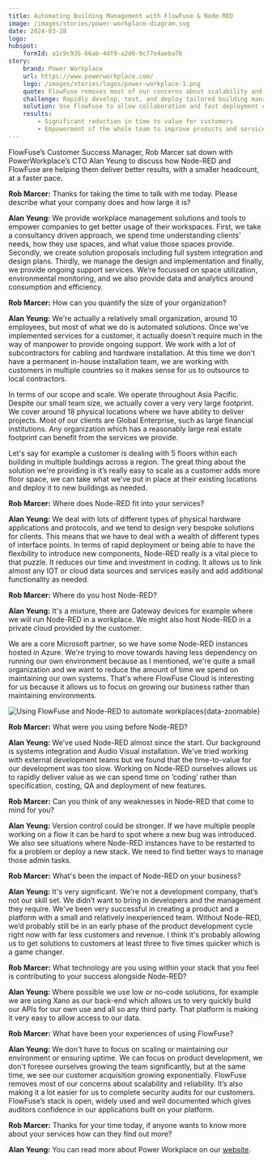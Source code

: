 ```yaml
---
title: Automating Building Management with FlowFuse & Node-RED
image: /images/stories/power-workplace-diagram.svg
date: 2024-03-28
logo:
hubspot:
    formId: a1c9c935-66ab-4df9-a2d6-9c77e4aeba7b
story:
    brand: Power Workplace
    url: https://www.powerworkplace.com/
    logo: /images/stories/logos/power-workplace-1.png
    quote: FlowFuse removes most of our concerns about scalability and reliability. It’s also making it a lot easier for us to complete security audits for our customers. FlowFuse’s stack is open, widely used and well documented which gives auditors confidence in our applications built on your platform.
    challenge: Rapidly develop, test, and deploy tailored building management solutions.
    solution: Use FlowFuse to allow collaboration and fast deployment of Node-RED flows to customers' premises.
    results:
        - Significant reduction in time to value for customers
        - Empowerment of the whole team to improve products and services
---
```


FlowFuse’s Customer Success Manager, Rob Marcer sat down with PowerWorkplace’s CTO Alan Yeung to discuss how Node-RED and FlowFuse are helping them deliver better results, with a smaller headcount, at a faster pace.

<!--more-->

**Rob Marcer:** Thanks for taking the time to talk with me today. Please describe what your company does and how large it is?

**Alan Yeung:** We provide workplace management solutions and tools to empower companies to get better usage of their workspaces. First, we take a consultancy driven approach, we spend time understanding clients' needs, how they use spaces, and what value those spaces provide. Secondly, we create solution proposals including full system integration and design plans. Thirdly, we manage the design and implementation and finally, we provide ongoing support services. We’re focussed on space utilization, environmental monitoring, and we also provide data and analytics around consumption and efficiency.

**Rob Marcer:** How can you quantify the size of your organization?

**Alan Yeung:** We're actually a relatively small organization, around 10 employees, but most of what we do is automated solutions. Once we've implemented services for a customer, it actually doesn't require much in the way of manpower to provide ongoing support. We work with a lot of subcontractors for cabling and hardware installation. At this time we don't have a permanent in-house installation team, we are working with customers in multiple countries so it makes sense for us to outsource to local contractors.

In terms of our scope and scale. We operate throughout Asia Pacific. Despite our small team size, we actually cover a very very large footprint. We cover around 18 physical locations where we have ability to deliver projects. Most of our clients are Global Enterprise, such as large financial institutions. Any organization which has a reasonably large real estate footprint can benefit from the services we provide.

Let's say for example a customer is dealing with 5 floors within each building in multiple buildings across a region. The great thing about the solution we're providing is it’s really easy to scale as a customer adds more floor space, we can take what we’ve put in place at their existing locations and deploy it to new buildings as needed.

**Rob Marcer:** Where does Node-RED fit into your services?

**Alan Yeung:** We deal with lots of different types of physical hardware applications and protocols, and we tend to design very bespoke solutions for clients. This means that we have to deal with a wealth of different types of interface points. In terms of rapid deployment or being able to have the flexibility to introduce new components, Node-RED really is a vital piece to that puzzle. It reduces our time and investment in coding. It allows us to link almost any IOT or cloud data sources and services easily and add additional functionality as needed.

**Rob Marcer:** Where do you host Node-RED?

**Alan Yeung:** It's a mixture, there are Gateway devices for example where we will run Node-RED in a workplace. We might also host Node-RED in a private cloud provided by the customer.

We are a core Microsoft partner, so we have some Node-RED instances hosted in Azure. We're trying to move towards having less dependency on running our own environment because as I mentioned, we're quite a small organization and we want to reduce the amount of time we spend on maintaining our own systems. That's where FlowFuse Cloud is interesting for us because it allows us to focus on growing our business rather than maintaining environments.

![Using FlowFuse and Node-RED to automate workplaces](./images/stories/power-workplace-diagram.svg "Using FlowFuse and Node-RED to automate workplaces"){data-zoomable}

**Rob Marcer:** What were you using before Node-RED?

**Alan Yeung:** We’ve used Node-RED almost since the start. Our background is systems integration and Audio Visual installation. We’ve tried working with external development teams but we found that the time-to-value for our development was too slow. Working on Node-RED ourselves allows us to rapidly deliver value as we can spend time on ‘coding’ rather than specification, costing, QA and deployment of new features.

**Rob Marcer:** Can you think of any weaknesses in Node-RED that come to mind for you? 

**Alan Yeung:** Version control could be stronger. If we have multiple people working on a flow it can be hard to spot where a new bug was introduced. We also see situations where Node-RED instances have to be restarted to fix a problem or deploy a new stack. We need to find better ways to manage those admin tasks.

**Rob Marcer:** What's been the impact of Node-RED on your business?

**Alan Yeung:** It's very significant. We're not a development company, that’s not our skill set. We didn’t want to bring in developers and the management they require. We've been very successful in creating a product and a platform with a small and relatively inexperienced team. Without Node-RED, we’d probably still be in an early phase of the product development cycle right now with far less customers and revenue. I think it's probably allowing us to get solutions to customers at least three to five times quicker which is a game changer.

**Rob Marcer:** What technology are you using within your stack that you feel is contributing to your success alongside Node-RED?

**Alan Yeung:** Where possible we use low or no-code solutions, for example we are using Xano as our back-end which allows us to very quickly build our APIs for our own use and all so any third party. That platform is making it very easy to allow access to our data.

**Rob Marcer:** What have been your experiences of using FlowFuse?

**Alan Yeung:** We don't have to focus on scaling or maintaining our environment or ensuring uptime. We can focus on product development, we don't foresee ourselves growing the team significantly, but at the same time, we see our customer acquisition growing exponentially. FlowFuse removes most of our concerns about scalability and reliability.
It’s also making it a lot easier for us to complete security audits for our customers. FlowFuse’s stack is open, widely used and well documented which gives auditors confidence in our applications built on your platform.

**Rob Marcer:** Thanks for your time today, if anyone wants to know more about your services how can they find out more?

**Alan Yeung:** You can read more about Power Workplace on our [website](https://www.powerworkplace.com/).

